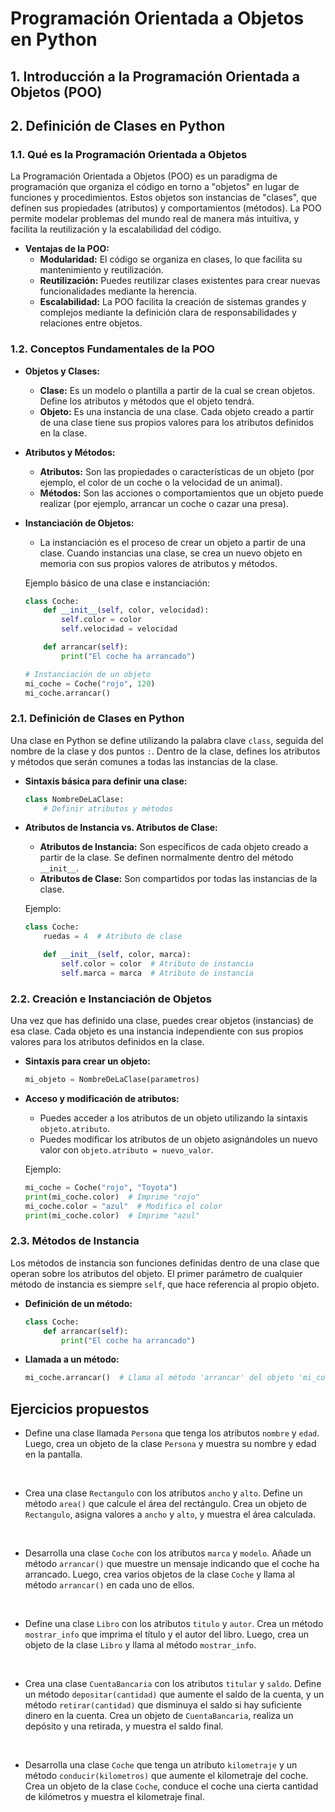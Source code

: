# Programación Orientada a Objetos en Python

## 1. Introducción a la Programación Orientada a Objetos (POO)
## 2. Definición de Clases en Python

### 1.1. Qué es la Programación Orientada a Objetos
La Programación Orientada a Objetos (POO) es un paradigma de programación que organiza el código en torno a "objetos" en lugar de funciones y procedimientos. Estos objetos son instancias de "clases", que definen sus propiedades (atributos) y comportamientos (métodos). La POO permite modelar problemas del mundo real de manera más intuitiva, y facilita la reutilización y la escalabilidad del código.

- **Ventajas de la POO:**
  - **Modularidad:** El código se organiza en clases, lo que facilita su mantenimiento y reutilización.
  - **Reutilización:** Puedes reutilizar clases existentes para crear nuevas funcionalidades mediante la herencia.
  - **Escalabilidad:** La POO facilita la creación de sistemas grandes y complejos mediante la definición clara de responsabilidades y relaciones entre objetos.

### 1.2. Conceptos Fundamentales de la POO

- **Objetos y Clases:**
  - **Clase:** Es un modelo o plantilla a partir de la cual se crean objetos. Define los atributos y métodos que el objeto tendrá.
  - **Objeto:** Es una instancia de una clase. Cada objeto creado a partir de una clase tiene sus propios valores para los atributos definidos en la clase.

- **Atributos y Métodos:**
  - **Atributos:** Son las propiedades o características de un objeto (por ejemplo, el color de un coche o la velocidad de un animal).
  - **Métodos:** Son las acciones o comportamientos que un objeto puede realizar (por ejemplo, arrancar un coche o cazar una presa).

- **Instanciación de Objetos:**
  - La instanciación es el proceso de crear un objeto a partir de una clase. Cuando instancias una clase, se crea un nuevo objeto en memoria con sus propios valores de atributos y métodos.

  Ejemplo básico de una clase e instanciación:
  ```python
  class Coche:
      def __init__(self, color, velocidad):
          self.color = color
          self.velocidad = velocidad

      def arrancar(self):
          print("El coche ha arrancado")

  # Instanciación de un objeto
  mi_coche = Coche("rojo", 120)
  mi_coche.arrancar()
  ```

### 2.1. Definición de Clases en Python
Una clase en Python se define utilizando la palabra clave `class`, seguida del nombre de la clase y dos puntos `:`. Dentro de la clase, defines los atributos y métodos que serán comunes a todas las instancias de la clase.

- **Sintaxis básica para definir una clase:**
  ```python
  class NombreDeLaClase:
      # Definir atributos y métodos
  ```

- **Atributos de Instancia vs. Atributos de Clase:**
  - **Atributos de Instancia:** Son específicos de cada objeto creado a partir de la clase. Se definen normalmente dentro del método `__init__`.
  - **Atributos de Clase:** Son compartidos por todas las instancias de la clase.

  Ejemplo:
  ```python
  class Coche:
      ruedas = 4  # Atributo de clase

      def __init__(self, color, marca):
          self.color = color  # Atributo de instancia
          self.marca = marca  # Atributo de instancia
  ```

### 2.2. Creación e Instanciación de Objetos
Una vez que has definido una clase, puedes crear objetos (instancias) de esa clase. Cada objeto es una instancia independiente con sus propios valores para los atributos definidos en la clase.

- **Sintaxis para crear un objeto:**
  ```python
  mi_objeto = NombreDeLaClase(parametros)
  ```

- **Acceso y modificación de atributos:**
  - Puedes acceder a los atributos de un objeto utilizando la sintaxis `objeto.atributo`.
  - Puedes modificar los atributos de un objeto asignándoles un nuevo valor con `objeto.atributo = nuevo_valor`.

  Ejemplo:
  ```python
  mi_coche = Coche("rojo", "Toyota")
  print(mi_coche.color)  # Imprime "rojo"
  mi_coche.color = "azul"  # Modifica el color
  print(mi_coche.color)  # Imprime "azul"
  ```

### 2.3. Métodos de Instancia
Los métodos de instancia son funciones definidas dentro de una clase que operan sobre los atributos del objeto. El primer parámetro de cualquier método de instancia es siempre `self`, que hace referencia al propio objeto.

- **Definición de un método:**
  ```python
  class Coche:
      def arrancar(self):
          print("El coche ha arrancado")
  ```

- **Llamada a un método:**
  ```python
  mi_coche.arrancar()  # Llama al método 'arrancar' del objeto 'mi_coche'
  ```

## Ejercicios propuestos

- Define una clase llamada `Persona` que tenga los atributos `nombre` y `edad`. Luego, crea un objeto de la clase `Persona` y muestra su nombre y edad en la pantalla.

<br>

- Crea una clase `Rectangulo` con los atributos `ancho` y `alto`. Define un método `area()` que calcule el área del rectángulo. Crea un objeto de `Rectangulo`, asigna valores a `ancho` y `alto`, y muestra el área calculada.

<br>

- Desarrolla una clase `Coche` con los atributos `marca` y `modelo`. Añade un método `arrancar()` que muestre un mensaje indicando que el coche ha arrancado. Luego, crea varios objetos de la clase `Coche` y llama al método `arrancar()` en cada uno de ellos.

<br>

- Define una clase `Libro` con los atributos `titulo` y `autor`. Crea un método `mostrar_info` que imprima el título y el autor del libro. Luego, crea un objeto de la clase `Libro` y llama al método `mostrar_info`.

<br>

- Crea una clase `CuentaBancaria` con los atributos `titular` y `saldo`. Define un método `depositar(cantidad)` que aumente el saldo de la cuenta, y un método `retirar(cantidad)` que disminuya el saldo si hay suficiente dinero en la cuenta. Crea un objeto de `CuentaBancaria`, realiza un depósito y una retirada, y muestra el saldo final.

<br>

- Desarrolla una clase `Coche` que tenga un atributo `kilometraje` y un método `conducir(kilometros)` que aumente el kilometraje del coche. Crea un objeto de la clase `Coche`, conduce el coche una cierta cantidad de kilómetros y muestra el kilometraje final.

<br>